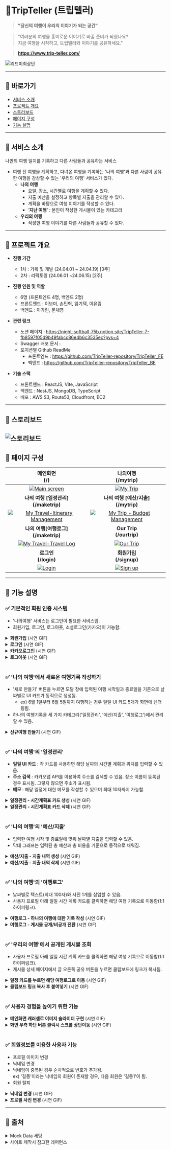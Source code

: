 # 🌸TripTeller (트립텔러)

> **"당신의 여행이 우리의 이야기가 되는 공간"**

> "여러분의 여행을 흥미로운 이야기로 바꿀 준비가 되셨나요?<br>
> 지금 여행을 시작하고, 트립텔러와 이야기를 공유하세요."

> <b>https://www.trip-teller.com/</b>

![리드미최상단](https://github.com/TripTeller-repository/TripTeller_BE/assets/127278410/b352ffe2-4031-4e95-91e8-544906929139)

---

## 🔷 바로가기

- [서비스 소개](#서비스-소개)<br>
- [프로젝트 개요](#프로젝트-개요)<br>
- [스토리보드](#스토리보드)<br>
- [페이지 구성](#페이지-구성)<br>
- [기능 설명](#기능-설명)<br>

---

## 🔷 서비스 소개

나만의 여행 일지를 기록하고 다른 사람들과 공유하는 서비스

- 여행 전 여행을 계획하고, 다녀온 여행을 기록하는 '나의 여행'과 다른 사람이 공유한 여행을 감상할 수 있는 '우리의 여행' 서비스가 있다.
  - **나의 여행**
    - 요일, 장소, 시간별로 여행을 계획할 수 있다.
    - 지출 예산을 설정하고 항목별 지출을 관리할 수 있다.
    - 계획을 바탕으로 여행 이야기를 작성할 수 있다.
    - ‘**지난 여행**’ : 본인이 작성한 게시물이 있는 카테고리
  - **우리의 여행**
    - 작성한 여행 이야기를 다른 사람들과 공유할 수 있다.

---

## 🔷 프로젝트 개요<br>

- <b>진행 기간</b><br>

  - 1차 : 기획 및 개발 (24.04.01 ~ 24.04.19) [3주]<br>
  - 2차 : 리팩토링 (24.06.01 ~24.06.15) [2주]<br>

- <b>진행 인원 및 역할</b><br>

  - 6명 (프론트엔드 4명, 백엔드 2명)<br>
  - 프론트엔드 : 이보미, 손민혁, 임기택, 이유림<br>
  - 백엔드 : 이가린, 문채영<br>

- <b>관련 링크</b>

  - 노션 페이지 : https://night-softball-75b.notion.site/TripTeller-7-fb8597f05d9b49fabcc86e4b6c3535ec?pvs=4
  - Swagger 배포 문서 :
  - 포지션별 Github ReadMe
    - 프론트엔드 : https://github.com/TripTeller-repository/TripTeller_FE
    - 백엔드 : https://github.com/TripTeller-repository/TripTeller_BE

- <b>기술 스택</b>
  - 프론트엔드 : ReactJS, Vite, JavaScript
  - 백엔드 : NestJS, MongoDB, TypeScript
  - 배포 : AWS S3, Route53, Cloudfront, EC2

---

## 🔷 스토리보드

## ![스토리보드](https://github.com/TripTeller-repository/.github/assets/127278410/bb426e8c-15d9-44e9-b111-243b1bf96a7e)

## 🔷 페이지 구성

|                                                                                    메인화면<br>(/)                                                                                    |                                                                               나의여행<br>(/mytrip)                                                                                |
| :-----------------------------------------------------------------------------------------------------------------------------------------------------------------------------------: | :--------------------------------------------------------------------------------------------------------------------------------------------------------------------------------: |
|          <div style="text-align: center;">[![Main screen](https://github.com/TripTeller-repository/.github/assets/127278410/80408008-ed98-47ee-897d-32ee115a09b9)](#)</div>           |           <div style="text-align: center;">[![My Trip](https://github.com/TripTeller-repository/.github/assets/127278410/7418df7b-7844-4d7f-a8b3-f8dc44062966)](#)</div>           |
|                                                  <b><div style="text-align: center;">나의 여행 [일정관리] <br>(/maketrip)</div></b>                                                   |                                                  <b><div style="text-align: center;">나의 여행 [예산/지출]<br>(/mytrip)</div></b>                                                  |
| <div style="text-align: center;">[![My Travel-Itinerary Management](https://github.com/TripTeller-repository/.github/assets/127278410/0d89000b-be41-46c6-a13f-e7db5d60731a)](#)</div> | <div style="text-align: center;">[![My Trip - Budget Management](https://github.com/TripTeller-repository/.github/assets/127278410/9f4e5bf4-cdf4-4d17-acbb-46690ee840b1)](#)</div> |
|                                                   <b><div style="text-align: center;">나의 여행[여행로그]<br>(/maketrip)</div></b>                                                    |                                                        <b><div style="text-align: center;">Our Trip<br>(/ourtrip)</div></b>                                                        |
|      <div style="text-align: center;">[![My Travel-Travel Log](https://github.com/TripTeller-repository/.github/assets/127278410/a5d343df-3b49-401e-8cde-32343b4cf830)](#)</div>      |          <div style="text-align: center;">[![Our Trip](https://github.com/TripTeller-repository/.github/assets/127278410/669a96c4-e73a-4511-836f-2e99019734d7)](#)</div>           |
|                                                           <b><div style="text-align: center;">로그인<br>(/login)</div></b>                                                            |                                                        <b><div style="text-align: center;">회원가입<br>(/signup)</div></b>                                                         |
|             <div style="text-align: center;">[![Login](https://github.com/TripTeller-repository/.github/assets/127278410/8ea939ce-1d1c-4ba4-970f-853ed7d3f172)](#)</div>              |           <div style="text-align: center;">[![Sign up](https://github.com/TripTeller-repository/.github/assets/127278410/cd37ac9d-8c71-42bf-bd27-6b1a5813be07)](#)</div>           |

---

## 🔷 기능 설명

### ✅ 기본적인 회원 인증 시스템

- '나의여행' 서비스는 로그인이 필요한 서비스임.
- 회원가입, 로그인, 로그아웃, 소셜로그인(카카오)이 가능함.

<details>
<summary><b>회원가입</b> (시연 GIF)</summary>
<div markdown="1">

![회원가입(배)](https://github.com/TripTeller-repository/TripTeller_BE/assets/127278410/c57e7fd3-5e9a-4f5c-9031-ed2ed8c97767)

</div>
</details>
<details>
<summary><b>로그인</b> (시연 GIF)</summary>
<div markdown="1">

![로그인(배)](https://github.com/TripTeller-repository/TripTeller_BE/assets/127278410/dbdb50c7-4ab3-496b-8882-febbc8f46510)

</div>
</details>
<details>
<summary><b>카카오로그인</b> (시연 GIF)</summary>
<div markdown="1">

![카카오로그인(배)](https://github.com/TripTeller-repository/TripTeller_BE/assets/127278410/4a798db6-0792-43cd-9b06-4a441cef2347)

</div>
</details>

<details>
<summary><b>로그아웃</b> (시연 GIF)</summary>
<div markdown="1">

![로그아웃(배)](https://github.com/TripTeller-repository/TripTeller_BE/assets/127278410/5edc9b52-7373-4cdb-9fae-cdedfc961a61)

</div>
</details>
<br>

### ✅ '나의 여행'에서 새로운 여행기록 작성하기

- '새로 만들기' 버튼을 누르면 모달 창에 입력된 여행 시작일과 종료일을 기준으로 날짜별로 UI 카드가 동적으로 생성됨.<br>
  - ex) 6월 1일부터 6월 5일까지 여행하는 경우 일일 UI 카드 5개가 화면에 렌더링됨.
- 하나의 여행기록을 세 가지 카테고리('일정관리', '예산/지출', '여행로그')에서 관리할 수 있음.

<details>
<summary><b>신규여행 만들기</b> (시연 GIF)</summary>
<div markdown="1">

![신규여행만들기1(배)](https://github.com/TripTeller-repository/TripTeller_BE/assets/127278410/50f57dff-9304-4030-a8c6-f40d8c36950d)

![신규여행만들기2(배)](https://github.com/TripTeller-repository/TripTeller_BE/assets/127278410/08734179-7efe-4527-8461-0d69aad8e563)

</div>
</details>
<br>

### ✅ '나의 여행'의 '일정관리'

- <b>일일 UI 카드</b> : 각 카드를 사용하면 해당 날짜의 시간별 계획과 위치를 입력할 수 있음.<br>
- <b>주소 검색</b> : 카카오맵 API를 이용하여 주소를 검색할 수 있음. 장소 이름이 등록된 경우 표시됨. 그렇지 않으면 주소가 표시됨.<br>
- <b>메모</b> : 해당 일정에 대한 메모를 작성할 수 있으며 최대 10자까지 가능함.

<details>
<summary><b>일정관리 - 시간계획표 카드 생성</b> (시연 GIF)</summary>
<div markdown="1">

![일정관리-생성(배)](https://github.com/TripTeller-repository/TripTeller_BE/assets/127278410/c2c63c05-a303-4a55-94e7-c2f158e790aa)

</div>
</details>
<details>
<summary><b>일정관리 - 시간계획표 카드 삭제</b> (시연 GIF)</summary>
<div markdown="1">

![일정관리-삭제(배)](https://github.com/TripTeller-repository/TripTeller_BE/assets/127278410/3ed6e72e-7872-42b0-b00e-e78dc7c52fd5)

</div>
</details>
<br>

### ✅ '나의 여행'의 '예산/지출'

- 입력한 여행 시작 및 종료일에 맞춰 날짜별 지출을 입력할 수 있음.
- 막대 그래프는 입력된 총 예산과 총 비용을 기준으로 동적으로 채워짐.

<details>
<summary><b>예산/지출 - 지출 내역 생성</b> (시연 GIF)</summary>
<div markdown="1">

![지출내역-생성(배)](https://github.com/TripTeller-repository/TripTeller_BE/assets/127278410/a7030b19-ef32-4f47-8e0d-ff340eb31be2)

</div>
</details>
<details>
<summary><b>예산/지출 - 지출 내역 삭제</b> (시연 GIF)</summary>
<div markdown="1">

![지출내역-바(배)](https://github.com/TripTeller-repository/TripTeller_BE/assets/127278410/62ac9d32-2974-481a-bcda-58571726caad)

</div>
</details>
<br>

### ✅ '나의 여행'의 '여행로그'

- 날짜별로 텍스트(최대 100자)와 사진 1개를 삽입할 수 있음.
- 사용자 프로필 아래 일일 시간 계획 카드를 클릭하면 해당 여행 기록으로 이동함(1:1 하이퍼링크).

<details>
<summary><b>여행로그 - 하나의 여행에 대한 기록 작성</b> (시연 GIF)</summary>
<div markdown="1">

![여행로그-작성(배)](https://github.com/TripTeller-repository/TripTeller_BE/assets/127278410/c9dc6376-f1e6-48dc-8ec1-0c0055b85bd6)

</div>
</details>
<details>
<summary><b>여행로그 - 게시물 공개/비공개 전환</b> (시연 GIF)</summary>
<div markdown="1">

![공개비공개](https://github.com/TripTeller-repository/TripTeller_BE/assets/127278410/4bfb1d44-1e38-4ca3-8474-334696f19155)

</div>
</details>
<br>

### ✅ '우리의 여행'에서 공개된 게시물 조회

- 사용자 프로필 아래 일일 시간 계획 카드를 클릭하면 해당 여행 기록으로 이동함(1:1 하이퍼링크).
- 게시물 상세 페이지에서 글 오른쪽 공유 버튼을 누르면 클립보드에 링크가 복사됨.

<details>
<summary><b>일정 카드를 누르면 해당 여행로그로 이동</b> (시연 GIF)</summary>
<div markdown="1">

![우리의여행-일대일](https://github.com/TripTeller-repository/TripTeller_BE/assets/127278410/3907884a-d7c8-4984-96d3-b67007563940)

</div>
</details>

<details>
<summary><b>클립보드 링크 복사 후 붙여넣기</b> (시연 GIF)</summary>
<div markdown="1">

![클립보드링크(배)](https://github.com/TripTeller-repository/TripTeller_BE/assets/127278410/b9dee598-8d6a-4e68-95a4-3c9bf68139bc)

</div>
</details>
<br>

### ✅ 사용자 경험을 높이기 위한 기능

<details>
<summary><b>메인화면 캐러셀로 이미지 슬라이더 구현</b> (시연 GIF)</summary>
<div markdown="1">

![메인화면-캐러셀(배)](https://github.com/TripTeller-repository/TripTeller_BE/assets/127278410/c31ae84c-efc2-4bf4-89ad-66ec72f25087)

</div>
</details>
<details>
<summary><b>화면 우측 하단 버튼 클릭시 스크롤 상단이동</b> (시연 GIF)</summary>
<div markdown="1">

![상단이동(배)](https://github.com/TripTeller-repository/TripTeller_BE/assets/127278410/0730a48d-2830-41ff-99df-f91e33cd0565)

</div>
</details>
<br>

### ✅ 회원정보를 이용한 사용자 기능<br>

- 프로필 이미지 변경
- 닉네임 변경
- 닉네임이 중복된 경우 순차적으로 번호가 추가됨.<br>
  ex) '길동'이라는 닉네임의 회원이 존재할 경우, 다음 회원은 '길동1'이 됨.
- 회원 탈퇴

<details>
<summary><b>닉네임 변경</b> (시연 GIF)</summary>
<div markdown="1">

![닉네임변경(배)](https://github.com/TripTeller-repository/TripTeller_BE/assets/127278410/c9988ef1-2960-4b7a-a18e-bca28fb4d66d)

</div>
</details>

<details>
<summary><b>프로필 사진 변경</b> (시연 GIF)</summary>
<div markdown="1">

![프로필사진변경(배)](https://github.com/TripTeller-repository/TripTeller_BE/assets/127278410/743a9c5c-cab9-4ec1-b2a3-b6f6a406cec1)

</div>
</details>

---

## 🔷 출처

<details>
<summary>Mock Data 세팅</summary>
<div markdown="1">

- https://blog.naver.com/r_sense/221351078989
- https://korean.visitkorea.or.kr/detail/rem_detail.do?cotid=e2631a7f-1730-42de-bf2c-d91428d4d606
- https://ddojorica.tistory.com/entry/2305%EC%A0%84%EC%A3%BC%EC%97%AC%ED%96%891%EB%B0%952%EC%9D%BC2%ED%8E%B8
- https://blog.naver.com/nsacseobeo16_/223392729473
- https://blog.naver.com/yunah0218/221242116968
- https://blog.naver.com/ddscsw311/220362985827
- https://hanok.jeonju.go.kr/contents/alleyway3
- https://blog.naver.com/putpleat99/222596287924
- https://blog.naver.com/putpleat99/222603116459
- https://blog.naver.com/r_sense/221351078989

</div>
</details>
<details>
<summary>사이트 제작시 참고한 레퍼런스</summary>
<div markdown="1">

- FLOG : https://github.com/code-bootcamp/Flog_server
- TRIPLE : https://triple.guide/

- Trip Adviser : https://www.tripadvisor.co.kr/

</div>
</details>
